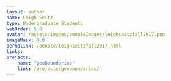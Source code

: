 ```yaml
---
layout: author
name: Leigh Seitz
type: Undergraduate Students
webOrder: 5.0
avatar: /assets/images/peopleImages/leighseitzfall2017.png
imageMask: 0.0
permalink: /people/leighseitzfall2017.html 
links:
projects:
  - name: "geoBoundaries"
    link: /projects/geoboundaries/
---
```

